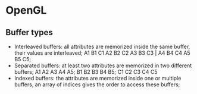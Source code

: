 # OpenGL

## Buffer types

- Interleaved buffers: all attributes are memorized inside the same buffer, their values are interleaved;
A1 B1 C1 A2 B2 C2 A3 B3 C3 | A4 B4 C4 A5 B5 C5;
- Separated buffers: at least two attributes are memorized in two different buffers;
A1 A2 A3 A4 A5; B1 B2 B3 B4 B5; C1 C2 C3 C4 C5
- Indexed buffers: the attributes are memorized inside one or multiple buffers, an array of indices gives the order to access these buffers;
